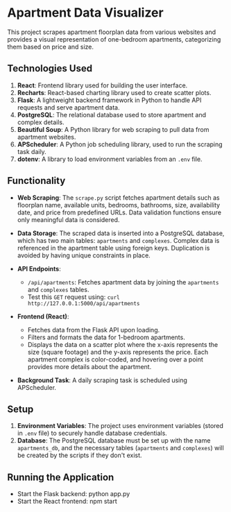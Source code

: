 # Apartment Data Visualizer

This project scrapes apartment floorplan data from various websites and provides a visual representation of one-bedroom apartments, categorizing them based on price and size.

## Technologies Used

1. **React**: Frontend library used for building the user interface.
2. **Recharts**: React-based charting library used to create scatter plots.
3. **Flask**: A lightweight backend framework in Python to handle API requests and serve apartment data.
4. **PostgreSQL**: The relational database used to store apartment and complex details.
5. **Beautiful Soup**: A Python library for web scraping to pull data from apartment websites.
6. **APScheduler**: A Python job scheduling library, used to run the scraping task daily.
7. **dotenv**: A library to load environment variables from an `.env` file.

## Functionality

- **Web Scraping**: The `scrape.py` script fetches apartment details such as floorplan name, available units, bedrooms, bathrooms, size, availability date, and price from predefined URLs. Data validation functions ensure only meaningful data is considered.

- **Data Storage**: The scraped data is inserted into a PostgreSQL database, which has two main tables: `apartments` and `complexes`. Complex data is referenced in the apartment table using foreign keys. Duplication is avoided by having unique constraints in place.

- **API Endpoints**:
  - `/api/apartments`: Fetches apartment data by joining the `apartments` and `complexes` tables.
  - Test this `GET` request using: `curl http://127.0.0.1:5000/api/apartments`

- **Frontend (React)**:
  - Fetches data from the Flask API upon loading.
  - Filters and formats the data for 1-bedroom apartments.
  - Displays the data on a scatter plot where the x-axis represents the size (square footage) and the y-axis represents the price. Each apartment complex is color-coded, and hovering over a point provides more details about the apartment.

- **Background Task**: A daily scraping task is scheduled using APScheduler.

## Setup

1. **Environment Variables**: The project uses environment variables (stored in `.env` file) to securely handle database credentials.
2. **Database**: The PostgreSQL database must be set up with the name `apartments_db`, and the necessary tables (`apartments` and `complexes`) will be created by the scripts if they don't exist.

## Running the Application

- Start the Flask backend: 
  python app.py
- Start the React frontend: 
  npm start

